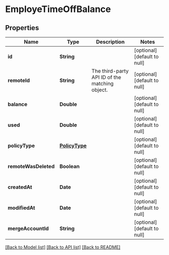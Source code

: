 # EmployeTimeOffBalance
## Properties

| Name | Type | Description | Notes |
|------------ | ------------- | ------------- | -------------|
| **id** | **String** |  | [optional] [default to null] |
| **remoteId** | **String** | The third-party API ID of the matching object. | [optional] [default to null] |
| **balance** | **Double** |  | [optional] [default to null] |
| **used** | **Double** |  | [optional] [default to null] |
| **policyType** | [**PolicyType**](PolicyType.md) |  | [optional] [default to null] |
| **remoteWasDeleted** | **Boolean** |  | [optional] [default to null] |
| **createdAt** | **Date** |  | [optional] [default to null] |
| **modifiedAt** | **Date** |  | [optional] [default to null] |
| **mergeAccountId** | **String** |  | [optional] [default to null] |

[[Back to Model list]](../README.md#documentation-for-models) [[Back to API list]](../README.md#documentation-for-api-endpoints) [[Back to README]](../README.md)


